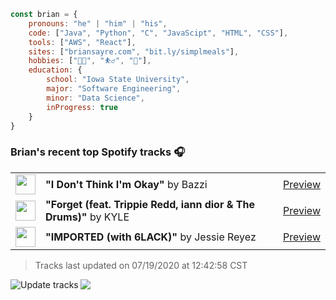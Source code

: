 ```javascript
const brian = {
    pronouns: "he" | "him" | "his",
    code: ["Java", "Python", "C", "JavaScipt", "HTML", "CSS"],
    tools: ["AWS", "React"],
    sites: ["briansayre.com", "bit.ly/simplmeals"],
    hobbies: ["👨‍💻", "⛹️‍♂️", "🍳"],
    education: {
        school: "Iowa State University",
        major: "Software Engineering",
        minor: "Data Science",
        inProgress: true
    }
}
```

### Brian's recent top Spotify tracks 🎧
<table>
<!-- top_tracks starts -->
    <tr>
        <td> <img height="32px" src="https://i.scdn.co/image/ab67616d000048516bbd6589349e2bab2ce3f38b"> </td>
        <td> <b>"I Don't Think I'm Okay"</b> by Bazzi</td>
        <td> <a href="https://p.scdn.co/mp3-preview/a1cef8de9c2cfb52ca9ecde857b8e7b3581b701e?cid=856b16ed1b17433b9b4ee14b5a0c5a87" target="_blank" > Preview </a> </td>
    </tr>
    <tr>
        <td> <img height="32px" src="https://i.scdn.co/image/ab67616d00004851540ff8cddd45a6ce2077f99c"> </td>
        <td> <b>"Forget (feat. Trippie Redd, iann dior & The Drums)"</b> by KYLE</td>
        <td> <a href="https://p.scdn.co/mp3-preview/146f066458c46265afc003dc22cf8c1f727d37ed?cid=856b16ed1b17433b9b4ee14b5a0c5a87" target="_blank" > Preview </a> </td>
    </tr>
    <tr>
        <td> <img height="32px" src="https://i.scdn.co/image/ab67616d000048518e59b60132f8d99895ab4803"> </td>
        <td> <b>"IMPORTED (with 6LACK)"</b> by Jessie Reyez</td>
        <td> <a href="https://p.scdn.co/mp3-preview/8b481ccf456d7c8781e0a54d6467fc8529653b04?cid=856b16ed1b17433b9b4ee14b5a0c5a87" target="_blank" > Preview </a> </td>
    </tr>
<!-- top_tracks ends -->
</table>

<!-- last_updated starts -->
> Tracks last updated on 07/19/2020 at 12:42:58 CST
<!-- last_updated ends -->

<a href="https://github.com/briansayre/briansayre/actions?query=workflow%3A%22Update+Spotify+tracks%22"><img src="https://github.com/briansayre/briansayre/workflows/Update%20Spotify%20tracks/badge.svg" align="left" alt="Update tracks"></a>

![](https://visitor-badge.glitch.me/badge?page_id=briansayre.briansayre)
